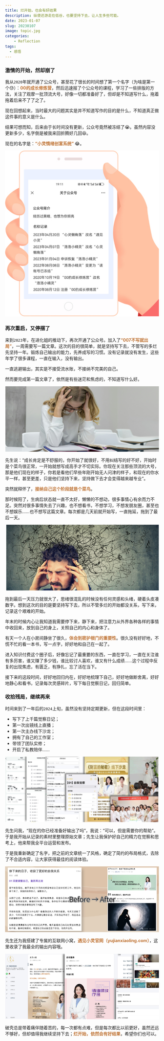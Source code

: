 ```yaml
---
title: 烂开始，也会有好结果
description: 纵使还游走在低谷，也要坚持下去，让人生多些可能。
date: 2023-01-07
slug: 20230107
image: topic.jpg
categories:
    - Reflection
tags:
  - 感悟
---
```


### 激情的开始，然却崩了

我从`2020`年就开通了公众号，甚至花了很长的时间想了第一个名字（为啥是第一个😓）：<span style="color: #bf7334; font-weight: bold;">00的成长修炼营</span>，然后迅速报了个公众号的课程，学习了一些排版的方法，关注了观摩一批顶流大号，好像一切都准备好了，但却是不知道写什么，拖着拖着后来不了了之了。

现在回想起来，当时最大的问题其实是并不知道写作的目的是什么，不知道真正做这件事的意义是什么。

结果可想而知，后来由于长时间没有更新，公众号竟然被冻结了😭。虽然内容没更新多少，名字倒是被我来回折腾好几回😆。

现在的名字是：<span style="color: #bf7334; font-weight: bold;">“小灵情绪创富系统” </span>😂。

![](1.jpg)

### 再次重启，又停摆了

来到`2023`年，在进化姐的推动下，再次开通了公众号。加入了<span style="color: #bf7334; font-weight: bold;">“007不写就出局”</span>，一周需要写一篇文章。这次的目的很简单，就是坚持写下去，不管写的多烂先坚持一年。锻炼自己输出的能力，先养成写的习惯。没有记录就没有发生，这些年学了很多课程，一直在输入，没有输出。

一直逃避输出，其实是不接受流水账，不接纳不完美的自己。

然而要完成第一篇文章了，依然是有些迷茫和焦虑的，不知道写什么好。

![](2.jpg)

先生说：“成长肯定是不舒服的，你开始了就很好，不用纠结写的好不好，开始时是个菜鸟很正常，一开始就想写成高手才不切实际。你现在关注那些顶流的大号，那是他们现在的样子，你若是看他们早些年刚开始无人问津的样子，和现在的你水平一样，甚至更差，只是他们坚持下来，坚持做下去才会变得越来越专业”。

突然就释怀了，<span style="color: #bf7334; font-weight: bold;">接纳自己这个阶段就是个菜鸟</span>。

那时候阳了，生病后状态就一直不太好，懒懒的不想动，很多事情心有余而力不足。突然对很多事情失去了兴趣，也不想看书，不想学习，不想发朋友圈，甚至也不想娱乐......也不想写这篇文章。每次都是几天前就开始写，一直拖延，拖到了最后一天。

![](3.jpg)

拖到最后一天压力就很大了，思绪很混乱的时候没有任何灵感和头绪，硬着头皮凑数字。想到这次的目的是要坚持写下去，所以不管多烂的开始都没关系，写下来，记录这个艰难的开始。

年末的时候内心让我知道我需要停下来，静下来，把注意力从外界各种各样的事情中收回来，放到自己的身上，关照自己的内心和身体了。

有天一个人在小房间静坐了很久，<span style="color: #bf7334; font-weight: bold;">体会到密护根门的重要性</span>。很久没有好好地，不慌不忙的看一本书，写一点字，好好地和自己在一起了。

进入知识付费这个圈子后，好像忘记了最重要的东西，一直在学习，一直在关注谁有多厉害，谁又赚了多少钱，谁比较讨人喜欢，谁又有什么成绩......这个过程中反复的出现焦虑，有匮乏，有挣扎，忘了活在当下。

接下来的这段时间，好好地回归内在，好好地梳理下自己，好好地做断舍离，好好地静心和看书，记录每次灵感碎片，写下每日觉察日记，回归简单。

### 收拾残局，继续再来

时间来到了一年后的`2024`上旬，虽然没有坚持定期更新，但在这段时间里：

-   写下了上千篇觉察日记；
-   第一次出镜线上直播；
-   第一次主办线下沙龙；
-   拥有了自己的工作室；
-   带领了团队实修；
-   开启了私教陪伴......

![](4.jpg)

先生问我，“现在的你已经准备好输出了吗”，我说：“可以，但是需要你的帮助”。于是我开始从记录的素材里整理原始文章；先生让我保护好自己的精力在觉察和思考上，他来帮我全平台运营和发布。

于是我重新确定了名字，把之前的文章统一了风格，确定了简约的布局格式，去除了不合适内容，让大家获得最佳的阅读体验。

![](5.jpg)

先生还为我搭建了专属的互联网小窝，<span style="color: #bf7334; font-weight: bold;">遇见小灵官网（yujianxiaoling.com）</span>，这里收录了我最全的输出内容哦。

![](6.jpg)

破壳总是带着痛伴随着苦的，每一次都有点难，但是每次都比以前更好，虽然还远不够好，但却值得我继续坚持下去；<span style="color: #bf7334; font-weight: bold;">烂开始，依然会有好结果</span>，希望你们也可以。
